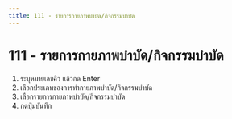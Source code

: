 ```yaml
---
title: 111 - รายการกายภาพบำบัด/กิจกรรมบำบัด
---
```

# 111 - รายการกายภาพบำบัด/กิจกรรมบำบัด
1. ระบุหมายเลขคิว แล้วกด Enter
2. เลือกประเภทของการทำกายภาพบำบัด/กิจกรรมบำบัด
3. เลือกรายการกายภาพบำบัด/กิจกรรมบำบัด
4. กดปุ่มบันทึก